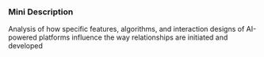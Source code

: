 ### Mini Description

Analysis of how specific features, algorithms, and interaction designs of AI-powered platforms influence the way relationships are initiated and developed

